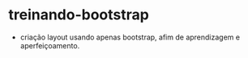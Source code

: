 # treinando-bootstrap
- criação layout usando apenas bootstrap, afim de aprendizagem e aperfeiçoamento.
